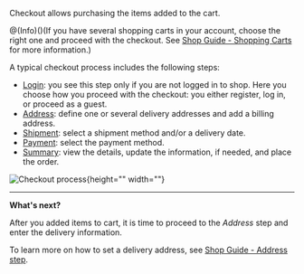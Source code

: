 Checkout allows purchasing the items added to the cart.

@(Info)()(If you have several shopping carts in your account, choose the right one and proceed with the checkout. See [Shop Guide - Shopping Carts](https://documentation.spryker.com/v4/docs/shop-guide-shopping-carts) for more information.)

A typical checkout process includes the following steps:

* [Login](https://documentation.spryker.com/docs/shop-guide-login-step): you see this step only if you are not logged in to shop. Here you choose how you proceed with the checkout: you either register, log in, or proceed as a guest. 
* [Address](https://documentation.spryker.com/v4/docs/address-step-shop-guide-201911): define one or several delivery addresses and add a billing address.
* [Shipment](https://documentation.spryker.com/v4/docs/shipment-step-shop-guide-201911): select a shipment method and/or a delivery date.
* [Payment](https://documentation.spryker.com/v3/docs/payment-step-shop-guide-201911): select the payment method.
* [Summary](https://documentation.spryker.com/v3/docs/summary-step-shop-guide-201911): view the details, update the information, if needed, and place the order.

![Checkout process](https://spryker.s3.eu-central-1.amazonaws.com/docs/User+Guides/Shop+User+Guides/Checkout/split-delivery-checkout.gif){height="" width=""}


***
**What's next?**

After you added items to cart, it is time to proceed to the *Address* step and enter the delivery information.

To learn more on how to set a delivery address, see [Shop Guide - Address step](https://documentation.spryker.com/v4/docs/address-step-shop-guide-201911).